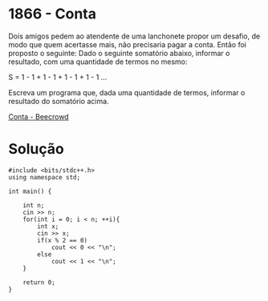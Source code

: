 # 1866 - Conta

Dois amigos pedem ao atendente de uma lanchonete propor um desafio, de modo que quem acertasse mais, não precisaria pagar a conta. Então foi proposto o seguinte: Dado o seguinte somatório abaixo, informar o resultado, com uma quantidade de termos no mesmo:

S = 1 - 1 + 1 - 1 + 1 - 1 + 1 - 1 ...

Escreva um programa que, dada uma quantidade de termos, informar o resultado do somatório acima.

[Conta - Beecrowd](https://www.beecrowd.com.br/judge/pt/problems/view/1866)

# Solução

```
#include <bits/stdc++.h>
using namespace std;
 
int main() {
 
    int n;
    cin >> n;
    for(int i = 0; i < n; ++i){
        int x;
        cin >> x;
        if(x % 2 == 0)
            cout << 0 << "\n";
        else
            cout << 1 << "\n";
    }
    
    return 0;
}
```